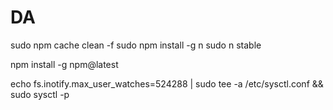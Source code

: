 # DA

sudo npm cache clean -f
sudo npm install -g n
sudo n stable

npm install -g npm@latest

echo fs.inotify.max_user_watches=524288 | sudo tee -a /etc/sysctl.conf && sudo sysctl -p
